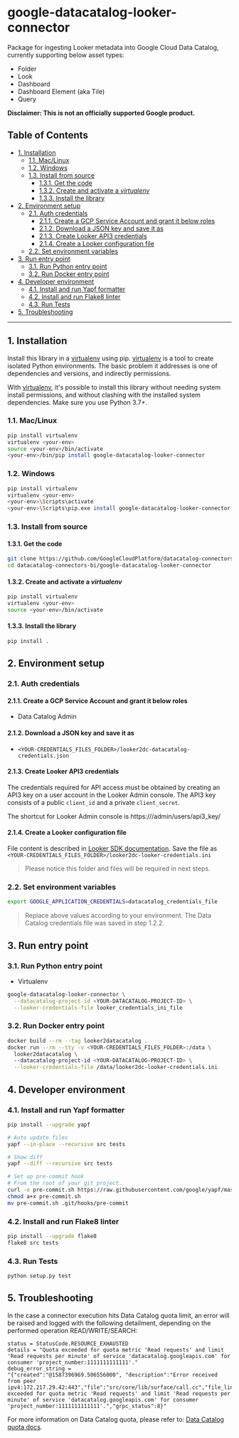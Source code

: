 # google-datacatalog-looker-connector

Package for ingesting Looker metadata into Google Cloud Data Catalog, currently
supporting below asset types:
- Folder
- Look
- Dashboard
- Dashboard Element (aka Tile)
- Query

**Disclaimer: This is not an officially supported Google product.**

<!--
  ⚠️ DO NOT UPDATE THE TABLE OF CONTENTS MANUALLY ️️⚠️
  run `npx markdown-toc -i README.md`.

  Please stick to 80-character line wraps as much as you can.
-->

## Table of Contents

<!-- toc -->

- [1. Installation](#1-installation)
  * [1.1. Mac/Linux](#11-maclinux)
  * [1.2. Windows](#12-windows)
  * [1.3. Install from source](#13-install-from-source)
    + [1.3.1. Get the code](#131-get-the-code)
    + [1.3.2. Create and activate a *virtualenv*](#132-create-and-activate-a-virtualenv)
    + [1.3.3. Install the library](#133-install-the-library)
- [2. Environment setup](#2-environment-setup)
  * [2.1. Auth credentials](#21-auth-credentials)
    + [2.1.1. Create a GCP Service Account and grant it below roles](#211-create-a-gcp-service-account-and-grant-it-below-roles)
    + [2.1.2. Download a JSON key and save it as](#212-download-a-json-key-and-save-it-as)
    + [2.1.3. Create Looker API3 credentials](#213-create-looker-api3-credentials)
    + [2.1.4. Create a Looker configuration file](#214-create-a-looker-configuration-file)
  * [2.2. Set environment variables](#22-set-environment-variables)
- [3. Run entry point](#3-run-entry-point)
  * [3.1. Run Python entry point](#31-run-python-entry-point)
  * [3.2. Run Docker entry point](#32-run-docker-entry-point)
- [4. Developer environment](#4-developer-environment)
  * [4.1. Install and run Yapf formatter](#41-install-and-run-yapf-formatter)
  * [4.2. Install and run Flake8 linter](#42-install-and-run-flake8-linter)
  * [4.3. Run Tests](#43-run-tests)
- [5. Troubleshooting](#5-troubleshooting)

<!-- tocstop -->

-----

## 1. Installation

Install this library in a [virtualenv][2] using pip. [virtualenv][2] is a tool to
create isolated Python environments. The basic problem it addresses is one of
dependencies and versions, and indirectly permissions.

With [virtualenv][2], it's possible to install this library without needing system
install permissions, and without clashing with the installed system
dependencies. Make sure you use Python 3.7+.


### 1.1. Mac/Linux

```bash
pip install virtualenv
virtualenv <your-env>
source <your-env>/bin/activate
<your-env>/bin/pip install google-datacatalog-looker-connector
```

### 1.2. Windows

```bash
pip install virtualenv
virtualenv <your-env>
<your-env>\Scripts\activate
<your-env>\Scripts\pip.exe install google-datacatalog-looker-connector
```

### 1.3. Install from source

#### 1.3.1. Get the code

````bash
git clone https://github.com/GoogleCloudPlatform/datacatalog-connectors-bi/
cd datacatalog-connectors-bi/google-datacatalog-looker-connector
````

#### 1.3.2. Create and activate a *virtualenv*

```bash
pip install virtualenv
virtualenv <your-env>
source <your-env>/bin/activate
```

#### 1.3.3. Install the library

```bash
pip install .
```

## 2. Environment setup

### 2.1. Auth credentials

#### 2.1.1. Create a GCP Service Account and grant it below roles

- Data Catalog Admin

#### 2.1.2. Download a JSON key and save it as
- `<YOUR-CREDENTIALS_FILES_FOLDER>/looker2dc-datacatalog-credentials.json`

#### 2.1.3. Create Looker API3 credentials

The credentials required for API access must be obtained by creating an
API3 key on a user account in the Looker Admin console. The API3 key consists
of a public `client_id` and a private `client_secret`.

The shortcut for Looker Admin console is
https://<YOUR-LOOKER-ENDPOINT>/admin/users/api3_key/<YOUR-USER-ID>

#### 2.1.4. Create a Looker configuration file

File content is described in [Looker SDK documentation][1].
Save the file as
`<YOUR-CREDENTIALS_FILES_FOLDER>/looker2dc-looker-credentials.ini`

> Please notice this folder and files will be required in next steps.

### 2.2. Set environment variables

```bash
export GOOGLE_APPLICATION_CREDENTIALS=datacatalog_credentials_file
```

> Replace above values according to your environment. The Data Catalog
> credentials file was saved in step 1.2.2.

## 3. Run entry point

### 3.1. Run Python entry point

- Virtualenv

```bash
google-datacatalog-looker-connector \
  --datacatalog-project-id <YOUR-DATACATALOG-PROJECT-ID> \
  --looker-credentials-file looker_credentials_ini_file
```

### 3.2. Run Docker entry point

```bash
docker build --rm --tag looker2datacatalog .
docker run --rm --tty -v <YOUR-CREDENTIALS_FILES_FOLDER>:/data \
  looker2datacatalog \ 
  --datacatalog-project-id <YOUR-DATACATALOG-PROJECT-ID> \
  --looker-credentials-file /data/looker2dc-looker-credentials.ini
```

## 4. Developer environment

### 4.1. Install and run Yapf formatter

```bash
pip install --upgrade yapf

# Auto update files
yapf --in-place --recursive src tests

# Show diff
yapf --diff --recursive src tests

# Set up pre-commit hook
# From the root of your git project.
curl -o pre-commit.sh https://raw.githubusercontent.com/google/yapf/master/plugins/pre-commit.sh
chmod a+x pre-commit.sh
mv pre-commit.sh .git/hooks/pre-commit
```

### 4.2. Install and run Flake8 linter

```bash
pip install --upgrade flake8
flake8 src tests
```

### 4.3. Run Tests

```bash
python setup.py test
```

## 5. Troubleshooting

In the case a connector execution hits Data Catalog quota limit, an error will
be raised and logged with the following detailment, depending on the performed
operation READ/WRITE/SEARCH: 

```
status = StatusCode.RESOURCE_EXHAUSTED
details = "Quota exceeded for quota metric 'Read requests' and limit 'Read requests per minute' of service 'datacatalog.googleapis.com' for consumer 'project_number:1111111111111'."
debug_error_string = 
"{"created":"@1587396969.506556000", "description":"Error received from peer ipv4:172.217.29.42:443","file":"src/core/lib/surface/call.cc","file_line":1056,"grpc_message":"Quota exceeded for quota metric 'Read requests' and limit 'Read requests per minute' of service 'datacatalog.googleapis.com' for consumer 'project_number:1111111111111'.","grpc_status":8}"
```

For more information on Data Catalog quota, please refer to: [Data Catalog quota docs][2].

[1]: https://github.com/looker-open-source/sdk-codegen/blob/master/looker-sample.ini
[2]: https://cloud.google.com/data-catalog/docs/resources/quotas
